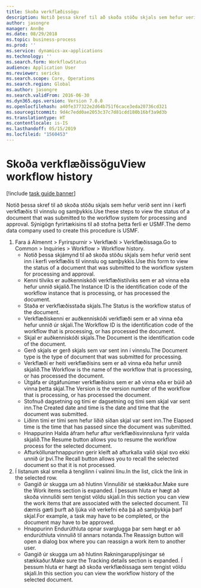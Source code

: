 ```yaml
---
title: Skoða verkflæðissögu
description: Notið þessa skref til að skoða stöðu skjals sem hefur verið sent inn í kerfi verkflæðis til vinnslu og samþykkis.
author: jasongre
manager: AnnBe
ms.date: 08/29/2018
ms.topic: business-process
ms.prod: ''
ms.service: dynamics-ax-applications
ms.technology: ''
ms.search.form: WorkflowStatus
audience: Application User
ms.reviewer: sericks
ms.search.scope: Core, Operations
ms.search.region: Global
ms.author: jasongre
ms.search.validFrom: 2016-06-30
ms.dyn365.ops.version: Version 7.0.0
ms.openlocfilehash: a40fe377322e2d64b751f6cace3eda20736cd321
ms.sourcegitcommit: 9d4c7edd0ae2053c37c7d81cdd180b16bf3a9d3b
ms.translationtype: HT
ms.contentlocale: is-IS
ms.lasthandoff: 05/15/2019
ms.locfileid: "1560453"
---
```

# <a name="view-workflow-history"></a><span data-ttu-id="cb322-103">Skoða verkflæðissögu</span><span class="sxs-lookup"><span data-stu-id="cb322-103">View workflow history</span></span>

[!include [task guide banner](../../includes/task-guide-banner.md)]

<span data-ttu-id="cb322-104">Notið þessa skref til að skoða stöðu skjals sem hefur verið sent inn í kerfi verkflæðis til vinnslu og samþykkis.</span><span class="sxs-lookup"><span data-stu-id="cb322-104">Use these steps to view the status of a document that was submitted to the workflow system for processing and approval.</span></span> <span data-ttu-id="cb322-105">Sýnigögn fyrirtækisins til að stofna þetta ferli er USMF.</span><span class="sxs-lookup"><span data-stu-id="cb322-105">The demo data company used to create this procedure is USMF.</span></span>

1. <span data-ttu-id="cb322-106">Fara á Almennt > Fyrirspurnir > Verkflæði > Verkflæðissaga.</span><span class="sxs-lookup"><span data-stu-id="cb322-106">Go to Common > Inquiries > Workflow > Workflow history.</span></span>
    * <span data-ttu-id="cb322-107">Notið þessa skjámynd til að skoða stöðu skjals sem hefur verið sent inn í kerfi verkflæðis til vinnslu og samþykkis.</span><span class="sxs-lookup"><span data-stu-id="cb322-107">Use this form to view the status of a document that was submitted to the workflow system for processing and approval.</span></span>  
    * <span data-ttu-id="cb322-108">Kenni tilviks er      auðkenniskóði verkflæðistilviks sem er að vinna eða hefur unnið skjalið.</span><span class="sxs-lookup"><span data-stu-id="cb322-108">The Instance ID is      the identification code of the workflow instance that is processing, or has processed the document.</span></span>  
    * <span data-ttu-id="cb322-109">Staða er verkflæðisstaða skjals.</span><span class="sxs-lookup"><span data-stu-id="cb322-109">The Status is the workflow status of the document.</span></span>  
    * <span data-ttu-id="cb322-110">Verkflæðiskenni er auðkenniskóði verkflæði sem er að vinna eða hefur unnið úr skjali.</span><span class="sxs-lookup"><span data-stu-id="cb322-110">The Workflow ID is the identification code of the workflow that is processing, or has processed the document.</span></span>  
    * <span data-ttu-id="cb322-111">Skjal er auðkenniskóði skjals.</span><span class="sxs-lookup"><span data-stu-id="cb322-111">The Document is the identification code of the document.</span></span>  
    * <span data-ttu-id="cb322-112">Gerð skjals er gerð skjals sem var sent inn í vinnslu.</span><span class="sxs-lookup"><span data-stu-id="cb322-112">The Document type is the type of document that was submitted for processing.</span></span>  
    * <span data-ttu-id="cb322-113">Verkflæði er heiti verkflæðisins sem er að vinna eða hefur unnið skjalið.</span><span class="sxs-lookup"><span data-stu-id="cb322-113">The Workflow is the name of the workflow that is processing, or has processed the document.</span></span>  
    * <span data-ttu-id="cb322-114">Útgáfa er útgáfunúmer verkflæðisins sem er að vinna eða er búið að vinna þetta skjal.</span><span class="sxs-lookup"><span data-stu-id="cb322-114">The Version is the version number of the workflow that is processing, or has processed the document.</span></span>  
    * <span data-ttu-id="cb322-115">Stofnuð dagsetning og tími er dagsetning og tími sem skjal var sent inn.</span><span class="sxs-lookup"><span data-stu-id="cb322-115">The Created date and time is the date and time that the document was submitted.</span></span>  
    * <span data-ttu-id="cb322-116">Liðinn tími er tími sem hefur liðið síðan skjal var sent inn.</span><span class="sxs-lookup"><span data-stu-id="cb322-116">The Elapsed time is the time that has passed since the document was submitted.</span></span>  
    * <span data-ttu-id="cb322-117">Hnappurinn Halda áfram hefur aftur verkflæðisvinnsluna fyrir valda skjalið.</span><span class="sxs-lookup"><span data-stu-id="cb322-117">The Resume button allows you to resume the workflow process for the selected document.</span></span>  
    * <span data-ttu-id="cb322-118">Afturköllunarhnappurinn gerir kleift að afturkalla valið skjal svo ekki unnið úr því.</span><span class="sxs-lookup"><span data-stu-id="cb322-118">The Recall button allows you to recall the selected document so that it is not processed.</span></span>   
2. <span data-ttu-id="cb322-119">Í listanum skal smella á tengilinn í valinni línu.</span><span class="sxs-lookup"><span data-stu-id="cb322-119">In the list, click the link in the selected row.</span></span>
    * <span data-ttu-id="cb322-120">Gangið úr skugga um að hlutinn Vinnuliðir sé stækkaður.</span><span class="sxs-lookup"><span data-stu-id="cb322-120">Make sure the Work items section is expanded.</span></span>    <span data-ttu-id="cb322-121">Í þessum hluta er hægt að skoða vinnuliði sem tengist völdu skjali.</span><span class="sxs-lookup"><span data-stu-id="cb322-121">In this section you can view the work items that are associated with the selected document.</span></span> <span data-ttu-id="cb322-122">Til dæmis gæti þurft að ljúka við verkefni eða þá að samþykkja þarf skjal.</span><span class="sxs-lookup"><span data-stu-id="cb322-122">For example, a task may have to be completed, or the document may have to be approved.</span></span>  
    * <span data-ttu-id="cb322-123">Hnappurinn Endurúthluta opnar svarglugga þar sem hægt er að endurúthluta vinnulið til annars notanda.</span><span class="sxs-lookup"><span data-stu-id="cb322-123">The Reassign button will open a dialog box where you can reassign a work item to another user.</span></span>  
    * <span data-ttu-id="cb322-124">Gangið úr skugga um að hlutinn Rakningarupplýsingar sé stækkaður.</span><span class="sxs-lookup"><span data-stu-id="cb322-124">Make sure the Tracking details section is expanded.</span></span>    <span data-ttu-id="cb322-125">Í þessum hluta er hægt að skoða verkflæðissaga sem tengist völdu skjali.</span><span class="sxs-lookup"><span data-stu-id="cb322-125">In this section you can view the workflow history of the selected document.</span></span>  

